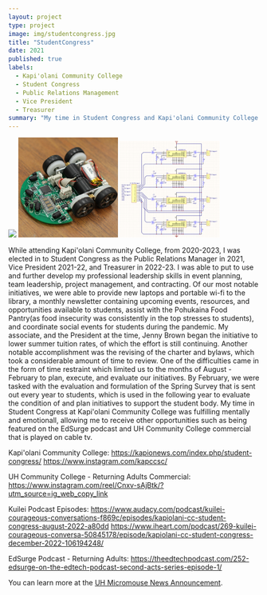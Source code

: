 ```yaml
---
layout: project
type: project
image: img/studentcongress.jpg
title: "StudentCongress"
date: 2021
published: true
labels:
  - Kapi'olani Community College
  - Student Congress
  - Public Relations Management
  - Vice President
  - Treasurer
summary: "My time in Student Congress and Kapi'olani Community College."
---
```


<div class="text-center p-4">
  <img width="200px" src="/studentcongress_photo" class="img-thumbnail" >
  <img width="200px" src="../img/micromouse/micromouse-robot-2.jpg" class="img-thumbnail" >
  <img width="200px" src="../img/micromouse/micromouse-circuit.png" class="img-thumbnail" >
</div>

While attending Kapi'olani Community College, from 2020-2023, I was elected in to Student Congress as the Public Relations Manager in 2021, Vice President 2021-22, and Treasurer in 2022-23. I was able to put to use and further develop my professional leadership skills in event planning, team leadership, project management, and contracting. Of our most notable initiatives, we were able to provide new laptops and portable wi-fi to the library, a monthly newsletter containing upcoming events, resources, and opportunities available to students, assist with the Pohukaina Food Pantry(as food insecurity was consistently in the top stresses to students), and coordinate social events for students during the pandemic. 
My associate, and the President at the time, Jenny Brown began the initiative to lower summer tuition rates, of which the effort is still continuing. Another notable accomplishment was the revising of the charter and bylaws, which took a considerable amount of time to review. One of the difficulties came in the form of time restraint which limited us to the months of August - February to plan, execute, and evaluate our initiatives. By February, we were tasked with the evaluation and formulation of the Spring Survey that is sent out every year to students, which is used in the following year to evaluate the condition of and plan initiatives to support the student body. My time in Student Congress at Kapi'olani Community College was fulfilling mentally and emotionall, allowing me to receive other opportunities such as being featured on the EdSurge podcast and UH Community College commercial that is played on cable tv. 


Kapi'olani Community College:
https://kapionews.com/index.php/student-congress/
https://www.instagram.com/kapccsc/

UH Community College - Returning Adults Commercial:
https://www.instagram.com/reel/Cnxv-sAjBtk/?utm_source=ig_web_copy_link

Kuilei Podcast Episodes:
https://www.audacy.com/podcast/kuilei-courageous-conversations-f869c/episodes/kapiolani-cc-student-congress-august-2022-a80dd
https://www.iheart.com/podcast/269-kuilei-courageous-conversa-50845178/episode/kapiolani-cc-student-congress-december-2022-106194248/

EdSurge Podcast - Returning Adults:
https://theedtechpodcast.com/252-edsurge-on-the-edtech-podcast-second-acts-series-episode-1/

You can learn more at the [UH Micromouse News Announcement](https://manoa.hawaii.edu/news/article.php?aId=2857).
